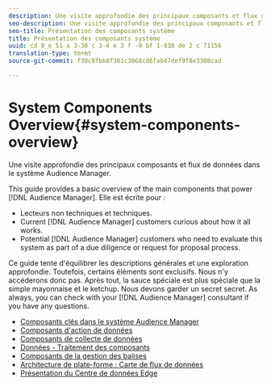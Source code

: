 ```yaml
---
description: Une visite approfondie des principaux composants et flux de données dans le système Audience Manager.
seo-description: Une visite approfondie des principaux composants et flux de données dans le système Audience Manager.
seo-title: Présentation des composants système
title: Présentation des composants système
uuid: cd 0 e 51 a 3-38 c 3-4 e 3 f -9 bf 1-938 de 2 c 71156
translation-type: tm+mt
source-git-commit: f39c8fbb8f301c3068cd6fab47def9f8e3308cad

---
```



# System Components Overview{#system-components-overview}

Une visite approfondie des principaux composants et flux de données dans le système Audience Manager.

<!-- 

c_compintro.xml

 -->

This guide provides a basic overview of the main components that power [!DNL Audience Manager]. Elle est écrite pour :

* Lecteurs non techniques et techniques.
* Current [!DNL Audience Manager] customers curious about how it all works.
* Potential [!DNL Audience Manager] customers who need to evaluate this system as part of a due diligence or request for proposal process.

Ce guide tente d&#39;équilibrer les descriptions générales et une exploration approfondie. Toutefois, certains éléments sont exclusifs. Nous n&#39;y accéderons donc pas. Après tout, la sauce spéciale est plus spéciale que la simple mayonnaise et le ketchup. Nous devons garder un secret secret. As always, you can check with your [!DNL Audience Manager] consultant if you have any questions.

* [Composants clés dans le système Audience Manager](/help/using/reference/system-components/components-stack.md)
* [Composants d&#39;action de données](/help/using/reference/system-components/components-data-action.md)
* [Composants de collecte de données](/help/using/reference/system-components/components-data-collection.md)
* [Données - Traitement des composants](/help/using/reference/system-components/components-data-processing.md)
* [Composants de la gestion des balises](/help/using/reference/system-components/components-tag-management.md)
* [Architecture de plate-forme : Carte de flux de données](/help/using/reference/system-components/components-platform-architecture.md)
* [Présentation du Centre de données Edge](/help/using/reference/system-components/components-edge.md)

